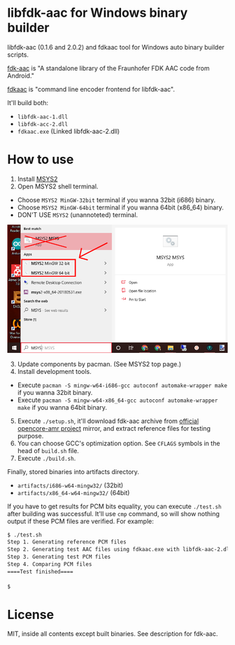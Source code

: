 # libfdk-aac for Windows binary builder

libfdk-aac (0.1.6 and 2.0.2) and fdkaac tool for Windows auto binary builder scripts.

[fdk-aac](https://github.com/mstorsjo/fdk-aac) is "A standalone library of the Fraunhofer FDK AAC code from Android."

[fdkaac](https://github.com/nu774/fdkaac) is "command line encoder frontend for libfdk-aac".

It'll build both:

* `libfdk-aac-1.dll`
* `libfdk-acc-2.dll`
* `fdkaac.exe` (Linked libfdk-aac-2.dll)

# How to use

1. Install [MSYS2](http://www.msys2.org/)
2. Open MSYS2 shell terminal.
  * Choose `MSYS2 MinGW-32bit` terminal if you wanna 32bit (i686) binary.
  * Choose `MSYS2 MinGW-64bit` terminal if you wanna 64bit (x86_64) binary.
  * DON'T USE `MSYS2` (unannoteted) terminal.
  
  ![Terminals](Images/terminals.png)
  
3. Update components by pacman. (See MSYS2 top page.)
4. Install development tools.
  * Execute `pacman -S mingw-w64-i686-gcc autoconf automake-wrapper make` if you wanna 32bit binary.
  * Execute `pacman -S mingw-w64-x86_64-gcc autoconf automake-wrapper make` if you wanna 64bit binary.
5. Execute `./setup.sh`, it'll download fdk-aac archive from [official opencore-amr project](https://sourceforge.net/projects/opencore-amr/) mirror, and extract reference files for testing purpose.
6. You can choose GCC's optimization option. See `CFLAGS` symbols in the head of `build.sh` file.
7. Execute `./build.sh`.

Finally, stored binaries into artifacts directory.
  * `artifacts/i686-w64-mingw32/` (32bit)
  * `artifacts/x86_64-w64-mingw32/` (64bit)

If you have to get results for PCM bits equality, you can execute `./test.sh` after building was successful. It'll use `cmp` command, so will show nothing output if these PCM files are verified. For example:

```sh
$ ./test.sh
Step 1. Generating reference PCM files
Step 2. Generating test AAC files using fdkaac.exe with libfdk-aac-2.dll
Step 3. Generating test PCM files
Step 4. Comparing PCM files
====Test finished====

$
```

# License

MIT, inside all contents except built binaries. See description for fdk-aac.
